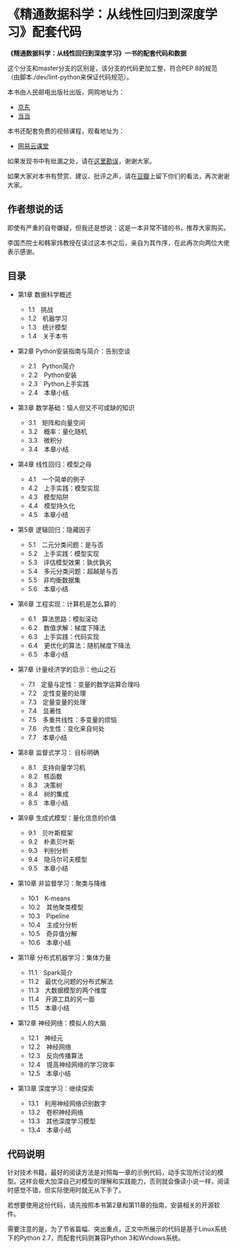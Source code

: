 # 《精通数据科学：从线性回归到深度学习》配套代码

**《精通数据科学：从线性回归到深度学习》一书的配套代码和数据**

这个分支和master分支的区别是，该分支的代码更加工整，符合PEP 8的规范（由脚本./dev/lint-python来保证代码规范）。

本书由人民邮电出版社出版，网购地址为：

* [京东](https://item.jd.com/12346637.html)
* [当当](http://product.dangdang.com/25269988.html)

本书还配套免费的视频课程，观看地址为：

* [网易云课堂](https://study.163.com/course/introduction/1006187021.htm)

如果发现书中有纰漏之处，请在[这里勘误](https://www.epubit.com/book/detail/22985)，谢谢大家。

如果大家对本书有赞赏、建议、批评之声，请在[豆瓣](https://book.douban.com/subject/30217266/)上留下你们的看法，再次谢谢大家。

## 作者想说的话

即使有严重的自夸嫌疑，但我还是想说：这是一本非常不错的书，推荐大家购买。

李国杰院士和韩家炜教授在读过这本书之后，亲自为其作序，在此再次向两位大佬表示感谢。


## 目录
- 第1章  数据科学概述	
	- 1.1　挑战
	- 1.2　机器学习	- 1.3　统计模型	- 1.4　关于本书- 第2章  Python安装指南与简介：告别空谈	- 2.1　Python简介	- 2.2　Python安装	- 2.3　Python上手实践	- 2.4　本章小结- 第3章  数学基础：恼人但又不可或缺的知识	- 3.1　矩阵和向量空间	- 3.2　概率：量化随机	- 3.3　微积分	- 3.4　本章小结- 第4章  线性回归：模型之母	- 4.1　一个简单的例子	- 4.2　上手实践：模型实现	- 4.3　模型陷阱	- 4.4　模型持久化	- 4.5　本章小结- 第5章  逻辑回归：隐藏因子	- 5.1　二元分类问题：是与否	- 5.2　上手实践：模型实现	- 5.3　评估模型效果：孰优孰劣	- 5.4　多元分类问题：超越是与否	- 5.5　非均衡数据集	- 5.6　本章小结- 第6章  工程实现：计算机是怎么算的	- 6.1　算法思路：模拟滚动	- 6.2　数值求解：梯度下降法	- 6.3　上手实践：代码实现	- 6.4　更优化的算法：随机梯度下降法	- 6.5　本章小结- 第7章  计量经济学的启示：他山之石	- 7.1　定量与定性：变量的数学运算合理吗	- 7.2　定性变量的处理	- 7.3　定量变量的处理	- 7.4　显著性	- 7.5　多重共线性：多变量的烦恼	- 7.6　内生性：变化来自何处	- 7.7　本章小结- 第8章  监督式学习： 目标明确	- 8.1　支持向量学习机	- 8.2　核函数	- 8.3　决策树	- 8.4　树的集成	- 8.5　本章小结- 第9章  生成式模型：量化信息的价值	- 9.1　贝叶斯框架	- 9.2　朴素贝叶斯	- 9.3　判别分析	- 9.4　隐马尔可夫模型	- 9.5　本章小结- 第10章  非监督学习：聚类与降维	- 10.1　K-means	- 10.2　其他聚类模型	- 10.3　Pipeline	- 10.4　主成分分析	- 10.5　奇异值分解	- 10.6　本章小结- 第11章  分布式机器学习：集体力量	- 11.1　Spark简介	- 11.2　最优化问题的分布式解法	- 11.3　大数据模型的两个维度	- 11.4　开源工具的另一面	- 11.5　本章小结- 第12章  神经网络：模拟人的大脑	- 12.1　神经元	- 12.2　神经网络	- 12.3　反向传播算法	- 12.4　提高神经网络的学习效率	- 12.5　本章小结- 第13章  深度学习：继续探索	- 13.1　利用神经网络识别数字	- 13.2　卷积神经网络	- 13.3　其他深度学习模型	- 13.4　本章小结	


## 代码说明

针对技术书籍，最好的阅读方法是对照每一章的示例代码，动手实现所讨论的模型。这样会极大加深自己对模型的理解和实践能力，否则就会像读小说一样，阅读时感觉不错，但实际使用时就无从下手了。

若想要使用这份代码，请先按照本书第2章和第11章的指南，安装相关的开源软件。需要注意的是，为了节省篇幅、突出重点，正文中所展示的代码是基于Linux系统下的Python 2.7，而配套代码则兼容Python 3和Windows系统。